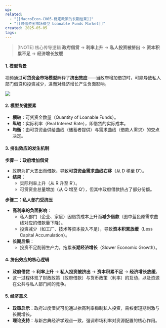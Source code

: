 ```yaml
---
up: 
related:
  - "[[MacroEcon-CH05-稳定政策的长期结果]]"
  - "[[可借资金市场模型 Loanable Funds Market]]"
created: 2025-05-05
tags: 
---
```


> [!NOTE] 核心传导逻辑
> **政府借贷** → **利率上升** → **私人投资被挤出** → **资本积累不足** → **经济增长放缓**

#### **1. 模型背景**

视频通过**可贷资金市场模型**解释了**挤出效应**——当政府增加借贷时，可能导致私人部门借贷和投资减少，进而对经济增长产生负面影响。

![](https://s1.vika.cn/space/2023/04/15/c0d1faa23fb4470ea6c351f6e3cf786b)

#### **2. 模型关键要素**

- **横轴**：可贷资金数量（Quantity of Loanable Funds）。
- **纵轴**：实际利率（Real Interest Rate），即借贷的实际成本。
- **均衡**：由可贷资金供给曲线（储蓄者提供）与需求曲线（借款人需求）的交点决定。
#### **3. 挤出效应的发生机制**

**步骤一：政府增加借贷**
- 政府为扩大支出而借款，导致**可贷资金需求曲线右移**（从 D 移至 D′）。
- **结果**：
    - 实际利率上升（从 R 升至 R′）。
    - 可贷资金总量增加（从 Q 增至 Q′），但其中政府借款挤占了部分份额。

**步骤二：私人部门受挤压**
- **高利率的负面影响**：
    - 私人部门（企业、家庭）因借贷成本上升而**减少借款**（图中蓝色原需求曲线对应的借款量下降）。
    - 投资减少（如工厂、技术等资本投入不足），导致**资本积累放缓**（Less Capital Accumulation）。
- **长期后果**：
    - 投资不足削弱生产力，拖累**长期经济增长**（Slower Economic Growth）。

#### **4. 挤出效应的核心逻辑**
- **政府借贷** → **利率上升** → **私人投资被挤出** → **资本积累不足** → **经济增长放缓**。
- 这一过程体现了财政政策（政府借款）与货币政策（利率）的互动，以及资源在公共与私人部门间的竞争。

#### **5. 经济意义**
- **政策启示**：政府过度借贷可能通过抬高利率抑制私人投资，需权衡短期刺激与长期增长。
- **理论支持**：与新古典经济学观点一致，强调市场利率对资源配置的核心作用。